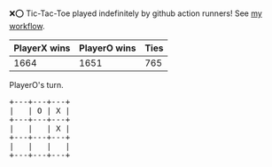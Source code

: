 :x::o: Tic-Tac-Toe played indefinitely by github action runners! See [my workflow](.github/workflows/play.yaml).

|PlayerX wins|PlayerO wins|Ties|
|-|-|-|
|1664|1651|765|

PlayerO's turn.

<pre>
+---+---+---+
|   | O | X |
+---+---+---+
|   |   | X |
+---+---+---+
|   |   |   |
+---+---+---+
</pre>